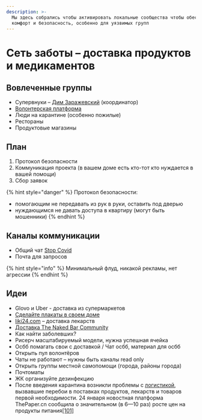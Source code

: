 ```yaml
---
description: >-
  Мы здесь собрались чтобы активировать локальные сообщества чтобы обеспечить
  комфорт и безопасность, особенно для уязвимых групп
---
```


# Сеть заботы – доставка продуктов и медикаментов

## Вовлеченные группы

* Супервнуки – [Дим Заражевский](https://t.me/DDaydreamer) \(координатор\)
* [Волонтерская платформа](https://www.volonter.org/)
* Люди на карантине \(особенно пожилые\)
* Рестораны
* Продуктовые магазины

## План

1. Протокол безопасности
2. Коммуникация проекта \(в вашем доме есть кто-тот кто нуждается в вашей помощи\)
3. Сбор заявок

{% hint style="danger" %}
Протокол безопасности:

* помогающим не передавать из рук в руки, оставить под дверью
* нуждающимся не давать доступа в квартиру \(могут быть мошенники\)
{% endhint %}

## Каналы коммуникации

* Общий чат [Stop Covid](https://t.me/stopcovidua)
* Почта для запросов

{% hint style="info" %}
Минимальный флуд, никакой рекламы, нет агрессии
{% endhint %}

## Идеи

* Glovo и Uber - доставка из супермаркетов
* [Сделайте плакаты в своем доме](https://www.facebook.com/permalink.php?story_fbid=2828056760610979&id=100002200475958)
* [liki24.com](https://liki24.com/) – доставка лекарств
* [Доставка The Naked Bar Community](https://docs.google.com/forms/d/e/1FAIpQLSflgozJcJly6XOgP6D72yPGzqJR8eMXGn_VxZWdX6l4mZ9PpQ/viewform)
* Как найти заболевших?
* Рисерч масштабируемый модели, нужна успешная ячейка
* Осбб помагать свои с доставкой / Чат осбб, материал для осбб
* Открыть пул волонтёров
* Чаты не работают – нужны быть каналы read only
* Открыть группы местной самопомощи \(города, районы города\)
* Почтоматы
* ЖК организуйте дезинфекцию
* После введения карантина возникли проблемы с [логистикой](https://ru.wikipedia.org/wiki/%D0%9B%D0%BE%D0%B3%D0%B8%D1%81%D1%82%D0%B8%D0%BA%D0%B0), вызвавшие перебои в поставках продуктов, лекарств и товаров первой необходимости. 24 января новостная платформа ThePaper.cn сообщила о значительном \(в 6—10 раз\) росте цен на продукты питания[\[101\]](https://ru.wikipedia.org/wiki/%D0%9F%D0%B0%D0%BD%D0%B4%D0%B5%D0%BC%D0%B8%D1%8F_COVID-19#cite_note-112)

